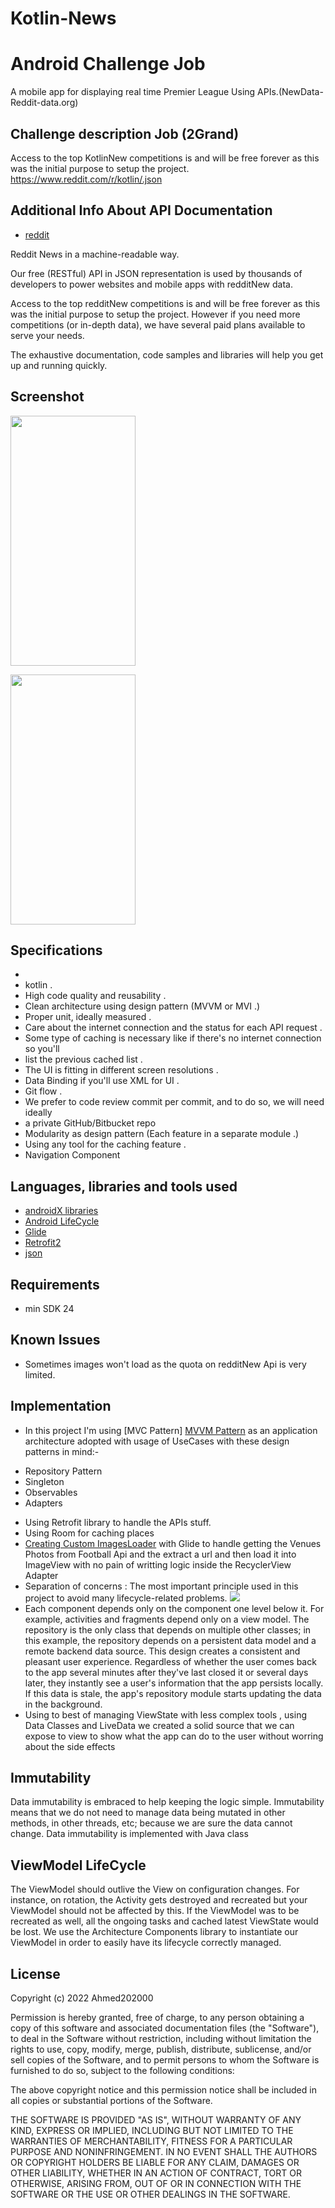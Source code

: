 # Kotlin-News
# Android Challenge Job
A mobile app for displaying real time Premier League Using APIs.(NewData-Reddit-data.org)

## Challenge description Job (2Grand)
Access to the top KotlinNew competitions is and will be free forever as this was the initial purpose to setup the project.
https://www.reddit.com/r/kotlin/.json

## Additional Info About API Documentation
* [reddit](https://www.reddit.com/r/kotlin/.json)
 
Reddit News in a machine-readable way.

Our free (RESTful) API in JSON representation is used by thousands of developers to power websites and mobile apps with redditNew data.

Access to the top redditNew competitions is and will be free forever as this was the initial purpose to setup the project.
However if you need more competitions (or in-depth data), we have several paid plans available to serve your needs.

The exhaustive documentation, code samples and libraries will help you get up and running quickly. 

## Screenshot
 
<img src="https://raw.githubusercontent.com/Ahmed202000/Kotlin-News/86635643632a0e20398c55cc7862cc9ea19d88c8/screen_shot/m.jpeg" width="200" height="400"></a>

 
<img src="https://raw.githubusercontent.com/Ahmed202000/Kotlin-News/86635643632a0e20398c55cc7862cc9ea19d88c8/screen_shot/mm.jpeg" width="200" height="400"></a>
 
 
## Specifications
-
- kotlin .
- High code quality and reusability .
- Clean architecture using design pattern (MVVM or MVI .)
- Proper unit, ideally measured .
- Care about the internet connection and the status for each API request .
- Some type of caching is necessary like if there's no internet connection so you'll
- list the previous cached list .
- The UI is fitting in different screen resolutions .
- Data Binding if you'll use XML for UI .
- Git flow .
- We prefer to code review commit per commit, and to do so, we will need ideally
- a private GitHub/Bitbucket repo
- Modularity as design pattern (Each feature in a separate module .)
- Using any tool for the caching feature .
- Navigation Component

## Languages, libraries and tools used

 * [androidX libraries](https://developer.android.com/jetpack/androidx)
 * [Android LifeCycle](https://developer.android.com/topic/libraries/architecture)
 * [Glide](https://github.com/bumptech/glide)
 * [Retrofit2](https://github.com/square/retrofit)
 * [json](https://github.com/nlohmann/json)

## Requirements
- min SDK 24

## Known Issues 
 - Sometimes images won't load as the quota on redditNew Api is very limited.

## Implementation

* In this project I'm using [MVC Pattern] [MVVM Pattern](https://developer.android.com/jetpack/docs/guide)
as an application architecture adopted with usage of UseCases with these design patterns in mind:-
- Repository Pattern
- Singleton
- Observables
- Adapters

 * Using Retrofit library to handle the APIs stuff.
* Using Room for caching places
* [Creating Custom ImagesLoader](https://github.com/Ahmed3Elshaer/GeoSquar/tree/master/app/src/main/java/com/ahmed3elshaer/geosquar/common/loader) with Glide to handle getting the Venues Photos from Football Api and the extract a url and then load it into ImageView with no pain of writting logic inside the RecyclerView Adapter 
* Separation of concerns : The most important principle used in this project to avoid many lifecycle-related problems.
<img src="https://developer.android.com/topic/libraries/architecture/images/final-architecture.png"></a>
* Each component depends only on the component one level below it. For example, activities and fragments depend only on a view model. The repository is the only class that depends on multiple other classes; in this example, the repository depends on a persistent data model and a remote backend data source.
This design creates a consistent and pleasant user experience. Regardless of whether the user comes back to the app several minutes after they've last closed it or several days later, they instantly see a user's information that the app persists locally. If this data is stale, the app's repository module starts updating the data in the background.
* Using to best of managing ViewState with less complex tools , using Data Classes and LiveData we created a solid source that we can expose to view to show what the app can do to the user without worring about the side effects
 
## Immutability
Data immutability is embraced to help keeping the logic simple. Immutability means that we do not need to manage data being mutated in other methods, in other threads, etc; because we are sure the data cannot change. Data immutability is implemented with Java class

## ViewModel LifeCycle
The ViewModel should outlive the View on configuration changes. For instance, on rotation, the Activity gets destroyed and recreated but your ViewModel should not be affected by this. If the ViewModel was to be recreated as well, all the ongoing tasks and cached latest ViewState would be lost.
We use the Architecture Components library to instantiate our ViewModel in order to easily have its lifecycle correctly managed.


## License
Copyright (c) 2022 Ahmed202000

Permission is hereby granted, free of charge, to any person obtaining a copy
of this software and associated documentation files (the "Software"), to deal
in the Software without restriction, including without limitation the rights
to use, copy, modify, merge, publish, distribute, sublicense, and/or sell
copies of the Software, and to permit persons to whom the Software is
furnished to do so, subject to the following conditions:

The above copyright notice and this permission notice shall be included in all
copies or substantial portions of the Software.

THE SOFTWARE IS PROVIDED "AS IS", WITHOUT WARRANTY OF ANY KIND, EXPRESS OR
IMPLIED, INCLUDING BUT NOT LIMITED TO THE WARRANTIES OF MERCHANTABILITY,
FITNESS FOR A PARTICULAR PURPOSE AND NONINFRINGEMENT. IN NO EVENT SHALL THE
AUTHORS OR COPYRIGHT HOLDERS BE LIABLE FOR ANY CLAIM, DAMAGES OR OTHER
LIABILITY, WHETHER IN AN ACTION OF CONTRACT, TORT OR OTHERWISE, ARISING FROM,
OUT OF OR IN CONNECTION WITH THE SOFTWARE OR THE USE OR OTHER DEALINGS IN THE
SOFTWARE.
  
